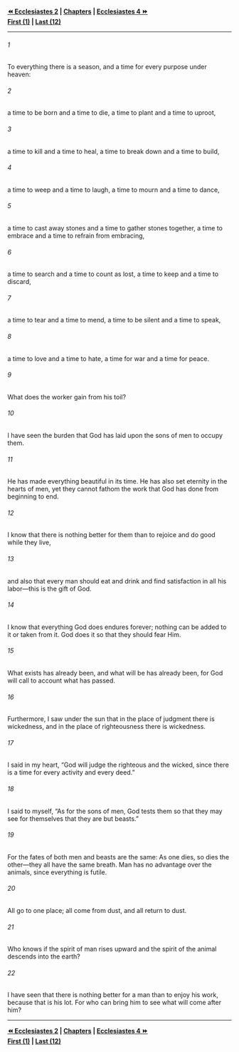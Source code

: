   
**[⏪ Ecclesiastes 2](./Ecclesiastes%202.md) | [Chapters](./_index.md) | [Ecclesiastes 4 ⏩](./Ecclesiastes%204.md)**  
**[First (1)](./Ecclesiastes%201.md) | [Last (12)](./Ecclesiastes%2012.md)**  
  
---  
  
###### 1  
To everything there is a season, and a time for every purpose under heaven:  
  
###### 2  
a time to be born and a time to die, a time to plant and a time to uproot,  
  
###### 3  
a time to kill and a time to heal, a time to break down and a time to build,  
  
###### 4  
a time to weep and a time to laugh, a time to mourn and a time to dance,  
  
###### 5  
a time to cast away stones and a time to gather stones together, a time to embrace and a time to refrain from embracing,  
  
###### 6  
a time to search and a time to count as lost, a time to keep and a time to discard,  
  
###### 7  
a time to tear and a time to mend, a time to be silent and a time to speak,  
  
###### 8  
a time to love and a time to hate, a time for war and a time for peace.  
  
###### 9  
What does the worker gain from his toil?  
  
###### 10  
I have seen the burden that God has laid upon the sons of men to occupy them.  
  
###### 11  
He has made everything beautiful in its time. He has also set eternity in the hearts of men, yet they cannot fathom the work that God has done from beginning to end.  
  
###### 12  
I know that there is nothing better for them than to rejoice and do good while they live,  
  
###### 13  
and also that every man should eat and drink and find satisfaction in all his labor—this is the gift of God.  
  
###### 14  
I know that everything God does endures forever; nothing can be added to it or taken from it. God does it so that they should fear Him.  
  
###### 15  
What exists has already been, and what will be has already been, for God will call to account what has passed.  
  
###### 16  
Furthermore, I saw under the sun that in the place of judgment there is wickedness, and in the place of righteousness there is wickedness.  
  
###### 17  
I said in my heart, “God will judge the righteous and the wicked, since there is a time for every activity and every deed.”  
  
###### 18  
I said to myself, “As for the sons of men, God tests them so that they may see for themselves that they are but beasts.”  
  
###### 19  
For the fates of both men and beasts are the same: As one dies, so dies the other—they all have the same breath. Man has no advantage over the animals, since everything is futile.  
  
###### 20  
All go to one place; all come from dust, and all return to dust.  
  
###### 21  
Who knows if the spirit of man rises upward and the spirit of the animal descends into the earth?  
  
###### 22  
I have seen that there is nothing better for a man than to enjoy his work, because that is his lot. For who can bring him to see what will come after him?  
  
  
---  
  
**[⏪ Ecclesiastes 2](./Ecclesiastes%202.md) | [Chapters](./_index.md) | [Ecclesiastes 4 ⏩](./Ecclesiastes%204.md)**  
**[First (1)](./Ecclesiastes%201.md) | [Last (12)](./Ecclesiastes%2012.md)**  
  
